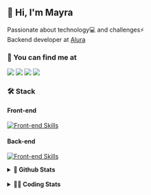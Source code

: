 ## 👋 Hi, I'm Mayra

Passionate about technology💻 and challenges⚡  
Backend developer at [Alura](https://www.alura.com.br)   

### 💬 You can find me at

<a href="https://mayra.dev" target="_blank" rel="noopener"><img src="https://img.shields.io/badge/-mayra.dev-005FED?style=flat&logo=Google-chrome&logoColor=white"/></a>
<a href="https://linkedin.com/in/mayraamaral" target="_blank" rel="noopener"><img src="https://img.shields.io/badge/-/mayraamaral-0077B5?style=flat&logo=Linkedin&logoColor=white"/></a>
<a href="mailto:mayra@mayra.dev" target="_blank" rel="noopener"><img src="https://img.shields.io/badge/-mayra@mayra.dev-D14836?style=flat&logo=Gmail&logoColor=white"/></a>
<a href="" target="_blank" rel="noopener"><img src="https://img.shields.io/badge/-mayraamaral-7289DA?style=flat&logo=Discord&logoColor=white"/></a>

### 🛠️ Stack
#### Front-end

[![Front-end Skills](https://skillicons.dev/icons?i=react,next,angular,redux,styledcomponents,html,css,sass,js,ts,figma)](https://skillicons.dev)
#### Back-end

[![Front-end Skills](https://skillicons.dev/icons?i=java,spring,hibernate,aws,idea,postgres,mysql,git,linux,bash,nodejs,docker,kubernetes,jenkins)](https://skillicons.dev)


<details>
    <summary><strong>📌 Github Stats</strong></summary>
    <br />
    <div align="center">
        <table>
      <td><img height="160em" src="https://github-readme-stats.vercel.app/api?username=mayraamaral&show_icons=true&theme=algolia&hide_border=true&hide=stars&count_private=true" alt="Readme stats"></td>
      <td><img height="160em" src="https://github-readme-stats.vercel.app/api/top-langs/?username=mayraamaral&&layout=compact&&theme=algolia&hide_border=true&langs_count=6" alt="Language stats"></td>
       </table>
  </div> 
    

  <p align="center">
    <img src="https://github-readme-streak-stats.herokuapp.com?user=mayraamaral&theme=dark&hide_border=true&date_format=j%20M%5B%20Y%5D&locale=pt-br&background=050F2C&ring=0195DD&fire=23AA7D&currStreakLabel=23AA7D" alt="Streak stats">
  </p> 
</details>

<br />

<details>
  <summary><strong>👩‍💻 Coding Stats</strong></summary>
  <br />
  
  <!--START_SECTION:waka-->
![Code Time](http://img.shields.io/badge/Code%20Time-702%20hrs%2029%20mins-blue)

**🐱 My GitHub Data** 

> 📦 588.3 kB Used in GitHub's Storage 
 > 
> 🏆 68 Contributions in the Year 2025
 > 
> 🚫 Not Opted to Hire
 > 
> 📜 63 Public Repositories 
 > 
> 🔑 33 Private Repositories 
 > 
**I'm an Early 🐤** 

```text
🌞 Morning                15091 commits       ██████░░░░░░░░░░░░░░░░░░░   23.51 % 
🌆 Daytime                37498 commits       ███████████████░░░░░░░░░░   58.41 % 
🌃 Evening                11324 commits       ████░░░░░░░░░░░░░░░░░░░░░   17.64 % 
🌙 Night                  283 commits         ░░░░░░░░░░░░░░░░░░░░░░░░░   00.44 % 
```
📅 **I'm Most Productive on Wednesday** 

```text
Monday                   12353 commits       █████░░░░░░░░░░░░░░░░░░░░   19.24 % 
Tuesday                  8689 commits        ███░░░░░░░░░░░░░░░░░░░░░░   13.54 % 
Wednesday                18044 commits       ███████░░░░░░░░░░░░░░░░░░   28.11 % 
Thursday                 13727 commits       █████░░░░░░░░░░░░░░░░░░░░   21.38 % 
Friday                   10640 commits       ████░░░░░░░░░░░░░░░░░░░░░   16.57 % 
Saturday                 304 commits         ░░░░░░░░░░░░░░░░░░░░░░░░░   00.47 % 
Sunday                   439 commits         ░░░░░░░░░░░░░░░░░░░░░░░░░   00.68 % 
```


📊 **This Week I Spent My Time On** 

```text
🕑︎ Time Zone: America/Sao_Paulo

💬 Programming Languages: 
Java                     10 hrs 30 mins      ████████████████░░░░░░░░░   65.35 % 
Markdown                 1 hr 39 mins        ███░░░░░░░░░░░░░░░░░░░░░░   10.31 % 
SQL                      1 hr 28 mins        ██░░░░░░░░░░░░░░░░░░░░░░░   09.16 % 
YAML                     51 mins             █░░░░░░░░░░░░░░░░░░░░░░░░   05.36 % 
Java Properties          32 mins             █░░░░░░░░░░░░░░░░░░░░░░░░   03.36 % 

🔥 Editors: 
IntelliJ IDEA            14 hrs 25 mins      ██████████████████████░░░   89.69 % 
VS Code                  1 hr 39 mins        ███░░░░░░░░░░░░░░░░░░░░░░   10.31 % 

💻 Operating System: 
Linux                    16 hrs 5 mins       █████████████████████████   100.00 % 
```

**I Mostly Code in Java** 

```text
Java                     126 repos           ███████░░░░░░░░░░░░░░░░░░   28.19 % 
JavaScript               101 repos           ██████░░░░░░░░░░░░░░░░░░░   22.60 % 
TypeScript               84 repos            █████░░░░░░░░░░░░░░░░░░░░   18.79 % 
Python                   4 repos             ░░░░░░░░░░░░░░░░░░░░░░░░░   00.89 % 
Dockerfile               1 repo              ░░░░░░░░░░░░░░░░░░░░░░░░░   00.22 % 
```




 Last Updated on 18/01/2025 19:14:57 UTC
<!--END_SECTION:waka-->

</details>

